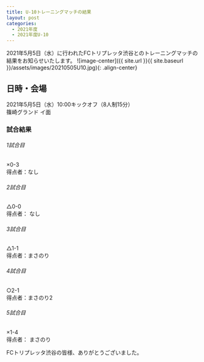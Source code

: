 ```yaml
---
title: U-10トレーニングマッチの結果
layout: post
categories:
  - 2021年度
  - 2021年度U-10
---
```


2021年5月5日（水）に行われたFCトリプレッタ渋谷とのトレーニングマッチの結果をお知らせいたします。
![image-center]({{ site.url }}{{ site.baseurl }}/assets/images/20210505U10.jpg){: .align-center}

## 日時・会場

2021年5月5日（水）10:00キックオフ（8人制15分）  
篠崎グランド イ面  

### 試合結果

######  1試合目  
×0-3  
得点者：なし

###### 2試合目  
△0-0  
得点者： なし

######  3試合目  
△1-1  
得点者：まさのり

######  4試合目  
○2-1    
得点者：まさのり2

###### 5試合目  
×1-4    
得点者： まさのり

 
FCトリプレッタ渋谷の皆様、ありがとうございました。
